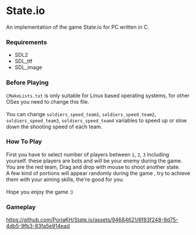 # State.io
An implementation of the game State.io for PC written in C.<br/>

### Requirements
  - SDL2
  - SDL_ttf
  - SDL_image

### Before Playing
`CMakeLists.txt` is only suitable for Linux based operating systems, for other OSes you need to change this file.<br/>
<br/>
You can change `soldiers_speed_team1`, `soldiers_speed_team2`, `soldiers_speed_team3`, `soldiers_speed_team4` variables to speed up or slow down the shooting speed of each team.

### How To Play
First you have to select number of players between  `1`, `2`, `3` including yourself. these players are bots and will be your enemy during the game.<br/>
You are the red team, Drag and drop with mouse to shoot another state.<br />
A few kind of portions will appear randomly during the game , try to achieve them with your aiming skills, the're good for you. <br/>
<br/>
Hope you enjoy the game :)

### Gameplay
https://github.com/PoriaKH/State.io/assets/94684621/6f83f248-9d75-4db5-9fb3-83fa5e914ead
